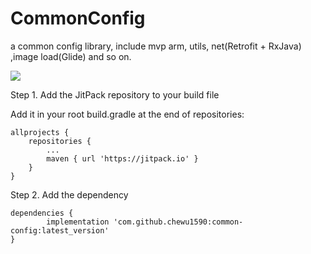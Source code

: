 # CommonConfig
a common config library, include mvp arm, utils, net(Retrofit + RxJava) ,image load(Glide) and so on. 

[![](https://jitpack.io/v/chewu1590/common-config.svg)](https://jitpack.io/#chewu1590/common-config)

Step 1. Add the JitPack repository to your build file

Add it in your root build.gradle at the end of repositories:

	allprojects {
		repositories {
			...
			maven { url 'https://jitpack.io' }
		}
	}
Step 2. Add the dependency

	dependencies {
	        implementation 'com.github.chewu1590:common-config:latest_version'
	}
